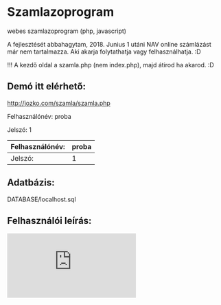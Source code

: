 # Szamlazoprogram
webes szamlazoprogram (php, javascript)

A fejlesztését abbahagytam, 2018. Junius 1 utáni NAV online számlázást már nem tartalmazza. Aki akarja folytathatja vagy felhasználhatja. :D

!!! A kezdő oldal a szamla.php (nem index.php), majd átirod ha akarod. :D

## Demó itt elérhető:
http://jozko.com/szamla/szamla.php

Felhasználónév: proba

Jelszó:         1

| Felhasználónév:     | proba      |
|------------|-------------|
| Jelszó: | 1 |

## Adatbázis: 
DATABASE/localhost.sql

## Felhasználói leírás: 
![kszamla_felhasznaloi_utmutato.pdf](https://github.com/kocsisj/szamlazoprogram/blob/master/felhasznaloi_utmutato/kszamla_felhasznaloi_utmutato.pdf)
